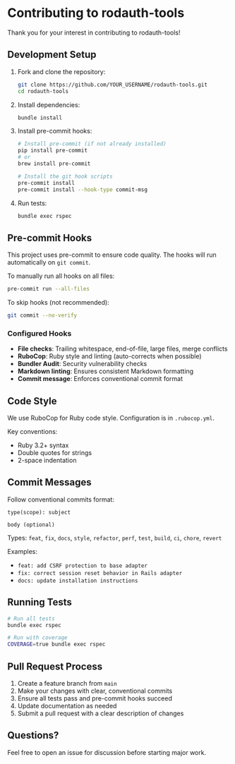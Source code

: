 # Contributing to rodauth-tools

Thank you for your interest in contributing to rodauth-tools!

## Development Setup

1. Fork and clone the repository:

   ```bash
   git clone https://github.com/YOUR_USERNAME/rodauth-tools.git
   cd rodauth-tools
   ```

2. Install dependencies:

   ```bash
   bundle install
   ```

3. Install pre-commit hooks:

   ```bash
   # Install pre-commit (if not already installed)
   pip install pre-commit
   # or
   brew install pre-commit

   # Install the git hook scripts
   pre-commit install
   pre-commit install --hook-type commit-msg
   ```

4. Run tests:

   ```bash
   bundle exec rspec
   ```

## Pre-commit Hooks

This project uses pre-commit to ensure code quality. The hooks will run automatically on `git commit`.

To manually run all hooks on all files:

```bash
pre-commit run --all-files
```

To skip hooks (not recommended):

```bash
git commit --no-verify
```

### Configured Hooks

- **File checks**: Trailing whitespace, end-of-file, large files, merge conflicts
- **RuboCop**: Ruby style and linting (auto-corrects when possible)
- **Bundler Audit**: Security vulnerability checks
- **Markdown linting**: Ensures consistent Markdown formatting
- **Commit message**: Enforces conventional commit format

## Code Style

We use RuboCop for Ruby code style. Configuration is in `.rubocop.yml`.

Key conventions:

- Ruby 3.2+ syntax
- Double quotes for strings
- 2-space indentation

## Commit Messages

Follow conventional commits format:

```text
type(scope): subject

body (optional)
```

Types: `feat`, `fix`, `docs`, `style`, `refactor`, `perf`, `test`, `build`, `ci`, `chore`, `revert`

Examples:

- `feat: add CSRF protection to base adapter`
- `fix: correct session reset behavior in Rails adapter`
- `docs: update installation instructions`

## Running Tests

```bash
# Run all tests
bundle exec rspec

# Run with coverage
COVERAGE=true bundle exec rspec
```

## Pull Request Process

1. Create a feature branch from `main`
2. Make your changes with clear, conventional commits
3. Ensure all tests pass and pre-commit hooks succeed
4. Update documentation as needed
5. Submit a pull request with a clear description of changes

## Questions?

Feel free to open an issue for discussion before starting major work.
